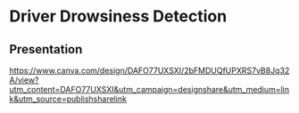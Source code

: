 # Driver Drowsiness Detection

## Presentation

https://www.canva.com/design/DAFO77UXSXI/2bFMDUQfUPXRS7vB8Jq32A/view?utm_content=DAFO77UXSXI&utm_campaign=designshare&utm_medium=link&utm_source=publishsharelink

